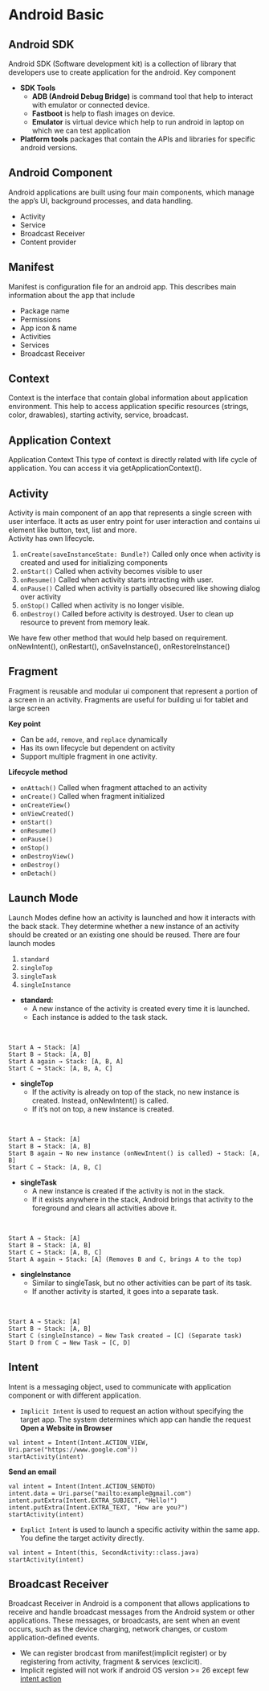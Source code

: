 # Android Basic

## Android SDK
Android SDK (Software development kit) is a collection of library that developers use to create application for the android.
Key component
   - <b>SDK Tools</b>
       - <b>ADB (Android Debug Bridge)</b> is command tool that help to interact with emulator or connected device.
       - <b>Fastboot</b> is help to flash images on device.
       - <b>Emulator</b> is virtual device which help to run android in laptop on which we can test application
   - <b>Platform tools</b> packages that contain the APIs and libraries for specific android versions.

## Android Component
Android applications are built using four main components, which manage the app’s UI, background processes, and data handling.

- Activity
- Service
- Broadcast Receiver
- Content provider

## Manifest
Manifest is configuration file for an android app. This describes main information about the app that include
  - Package name
  - Permissions
  - App icon & name
  - Activities
  - Services
  - Broadcast Receiver

## Context
Context is the interface that contain global information about application environment. This help to access application specific resources (strings, color, drawables), starting activity, service, broadcast.

## Application Context
Application Context This type of context is directly related with life cycle of application. You can access it via getApplicationContext().

## Activity

Activity is main component of an app that represents a single screen with user interface. It acts as user entry point for user interaction
and contains ui element like button, text, list and more. </br>
Activity has own lifecycle.

 1. `onCreate(saveInstanceState: Bundle?)` Called only once when activity is created and used for initializing components
 2. `onStart()` Called when activity becomes visible to user
 3. `onResume()` Called when activity starts intracting with user. 
 4. `onPause()` Called when activity is partially obsecured like showing dialog over activity
 5. `onStop()` Called when activity is no longer visible.
 6. `onDestroy()` Called before activity is destroyed. User to clean up resource to prevent from memory leak.

We have few other method that would help based on requirement. onNewIntent(), onRestart(), onSaveInstance(), onRestoreInstance()

## Fragment

Fragment is reusable and modular ui component that represent a portion of a screen in an activity. Fragments are useful for building ui for tablet and large screen

**Key point**
- Can be `add`, `remove`, and `replace` dynamically
- Has its own lifecycle but dependent on activity
- Support multiple fragment in one activity.

**Lifecycle method**

 - `onAttach()` Called when fragment attached to an activity
 - `onCreate()` Called when fragment initialized
 - `onCreateView()` 
 - `onViewCreated()`
 - `onStart()`
 - `onResume()`
 - `onPause()`
 - `onStop()`
 - `onDestroyView()`
 - `onDestroy()`
 - `onDetach()`

## Launch Mode
Launch Modes define how an activity is launched and how it interacts with the back stack. They determine whether a new instance of an activity should be created or an existing one should be reused. There are four launch modes

   1. `standard`
   2. `singleTop`
   3. `singleTask`
   4. `singleInstance`

- **standard:** 
   - A new instance of the activity is created every time it is launched.
	-  Each instance is added to the task stack.
</br>

```
Start A → Stack: [A]
Start B → Stack: [A, B]
Start A again → Stack: [A, B, A]
Start C → Stack: [A, B, A, C]
```

- **singleTop**
   - If the activity is already on top of the stack, no new instance is created. Instead, onNewIntent() is called.
	- If it’s not on top, a new instance is created.
   
</br>

```
Start A → Stack: [A]
Start B → Stack: [A, B]
Start B again → No new instance (onNewIntent() is called) → Stack: [A, B]
Start C → Stack: [A, B, C]
```

 - **singleTask**
   - A new instance is created if the activity is not in the stack.
	- If it exists anywhere in the stack, Android brings that activity to the foreground and clears all activities above it.
</br>

```  
Start A → Stack: [A]
Start B → Stack: [A, B]
Start C → Stack: [A, B, C]
Start A again → Stack: [A] (Removes B and C, brings A to the top)
```
	
- **singleInstance**
  - Similar to singleTask, but no other activities can be part of its task.
  - If another activity is started, it goes into a separate task.
</br>

```    
Start A → Stack: [A]
Start B → Stack: [A, B]
Start C (singleInstance) → New Task created → [C] (Separate task)
Start D from C → New Task → [C, D]
```
	
## Intent
Intent is a messaging object, used to communicate with application component or with different application.
   - `Implicit Intent` is used to request an action without specifying the target app. The system determines which app can handle the request
**Open a Website in Browser** 
```
val intent = Intent(Intent.ACTION_VIEW, Uri.parse("https://www.google.com"))
startActivity(intent)
```

**Send an email**

```
val intent = Intent(Intent.ACTION_SENDTO)
intent.data = Uri.parse("mailto:example@gmail.com")
intent.putExtra(Intent.EXTRA_SUBJECT, "Hello!")
intent.putExtra(Intent.EXTRA_TEXT, "How are you?")
startActivity(intent)
```

- `Explict Intent` is used to launch a specific activity within the same app. You define the target activity directly.

```
val intent = Intent(this, SecondActivity::class.java)
startActivity(intent)
```
## Broadcast Receiver
Broadcast Receiver in Android is a component that allows applications to receive and handle broadcast messages from the Android system or other applications. These messages, or broadcasts, are sent when an event occurs, such as the device charging, network changes, or custom application-defined events.
  - We can register brodcast from manifest(implicit register) or by registering from activity, fragment & services (exclicit).
  - Implicit registed will not work if android OS version >= 26 except few [intent action](https://developer.android.com/develop/background-work/background-tasks/broadcasts/broadcast-exceptions)
